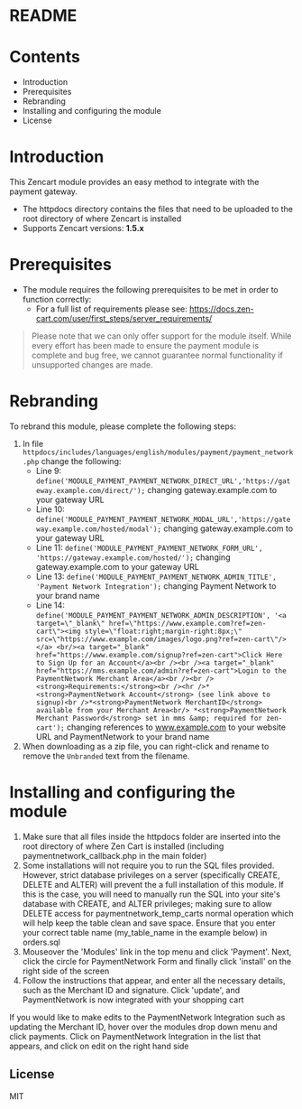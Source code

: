 # README

# Contents

- Introduction
- Prerequisites
- Rebranding
- Installing and configuring the module
- License

# Introduction

This Zencart module provides an easy method to integrate with the payment gateway.
 - The httpdocs directory contains the files that need to be uploaded to the root directory of where Zencart is installed
 - Supports Zencart versions: **1.5.x**

# Prerequisites

- The module requires the following prerequisites to be met in order to function correctly:
    - For a full list of requirements please see: https://docs.zen-cart.com/user/first_steps/server_requirements/

> Please note that we can only offer support for the module itself. While every effort has been made to ensure the payment module is complete and bug free, we cannot guarantee normal functionality if unsupported changes are made.

# Rebranding

To rebrand this module, please complete the following steps:

1. In file `httpdocs/includes/languages/english/modules/payment/payment_network.php` change the following:
	- Line 9: `define('MODULE_PAYMENT_PAYMENT_NETWORK_DIRECT_URL','https://gateway.example.com/direct/');` changing gateway.example.com to your gateway URL
	- Line 10: `define('MODULE_PAYMENT_PAYMENT_NETWORK_MODAL_URL','https://gateway.example.com/hosted/modal');` changing gateway.example.com to your gateway URL
	- Line 11: `define('MODULE_PAYMENT_PAYMENT_NETWORK_FORM_URL', 'https://gateway.example.com/hosted/');` changing gateway.example.com to your gateway URL
	- Line 13: `define('MODULE_PAYMENT_PAYMENT_NETWORK_ADMIN_TITLE', 'Payment Network Integration');` changing Payment Network to your brand name
	- Line 14: `define('MODULE_PAYMENT_PAYMENT_NETWORK_ADMIN_DESCRIPTION', '<a target=\"_blank\" href=\"https://www.example.com?ref=zen-cart\"><img style=\"float:right;margin-right:8px;\" src=\"https://www.example.com/images/logo.png?ref=zen-cart\"/></a> <br/><a target="_blank" href="https://www.example.com/signup?ref=zen-cart">Click Here to Sign Up for an Account</a><br /><br /><a target="_blank" href="https://mms.example.com/admin?ref=zen-cart">Login to the PaymentNetwork Merchant Area</a><br /><br /><strong>Requirements:</strong><br /><hr />*<strong>PaymentNetwork Account</strong> (see link above to signup)<br />*<strong>PaymentNetwork MerchantID</strong> available from your Merchant Area<br/> *<strong>PaymentNetwork Merchant Password</strong> set in mms &amp; required for zen-cart');` changing references to www.example.com to your website URL and PaymentNetwork to your brand name
2. When downloading as a zip file, you can right-click and rename to remove the `Unbranded` text from the filename.

# Installing and configuring the module

1. Make sure that all files inside the httpdocs folder are inserted into the root directory of where Zen Cart is installed (including paymentnetwork_callback.php in the main folder)
2. Some installations will not require you to run the SQL files provided. However, strict database privileges on a server (specifically CREATE, DELETE and ALTER) will prevent the a full installation of this module. If this is the case, you will need to manually run the SQL into your site's database with CREATE, and ALTER privileges; making sure to allow DELETE access for paymentnetwork_temp_carts normal operation which will help keep the table clean and save space. Ensure that you enter your correct table name (my_table_name in the example below) in orders.sql
3. Mouseover the 'Modules' link in the top menu and click 'Payment'. Next, click the circle for PaymentNetwork Form and finally click 'install' on the right side of the screen
4. Follow the instructions that appear, and enter all the necessary details, such as the Merchant ID and signature. Click 'update', and PaymentNetwork is now integrated with your shopping cart

If you would like to make edits to the PaymentNetwork Integration such as updating the Merchant ID, hover over the modules drop down menu and click payments. Click on PaymentNetwork Integration in the list that appears, and click on edit on the right hand side

License
----
MIT
